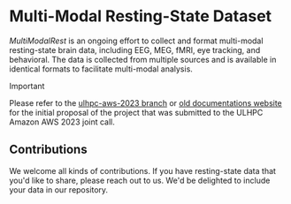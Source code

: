 # Multi-Modal Resting-State Dataset

*MultiModalRest* is an ongoing effort to collect and format multi-modal resting-state brain data, including EEG, MEG, fMRI, eye tracking, and behavioral. The data is collected from multiple sources and is available in identical formats to facilitate multi-modal analysis.

> [!IMPORTANT]  
> Please refer to the [ulhpc-aws-2023 branch](https://github.com/morteza/resting/tree/ulhpc-aws-2023) or [old documentations website](https://morteza.github.io/resting/) for the initial proposal of the project that was submitted to the ULHPC Amazon AWS 2023 joint call.

## Contributions

We welcome all kinds of contributions. If you have resting-state data that you'd like to share, please reach out to us. We'd be delighted to include your data in our repository.
